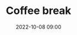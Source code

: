 ---
title: 'Coffee break'
type: span
speakers:
  - PHPeste
speakersPictures: []
picture: assets/images/schedule/phpeste.jpg
linkedin: 
twitter: 
instagram: 
date: '2022-10-08 09:00'
rooms:
  - 1
  - 2
  - 3
  - 4
  - 5
  - 6
---